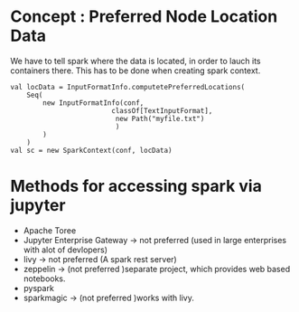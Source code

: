 # Concept : Preferred Node Location Data
We have to tell spark where the data is located, in order to lauch its containers there. This has to be done when creating spark context.
```
val locData = InputFormatInfo.computetePreferredLocations(
	Seq(
		new InputFormatInfo(conf,
						 classOf[TextInputFormat],
						  new Path("myfile.txt")
						  )
		)
	)
val sc = new SparkContext(conf, locData)
```
# Methods for accessing spark via jupyter
- Apache Toree
- Jupyter Enterprise Gateway -> not preferred (used in large enterprises with alot of devlopers)
- livy -> not preferred (A spark rest server)
- zeppelin -> (not preferred )separate project, which provides web based notebooks.
- pyspark
- sparkmagic -> (not preferred )works with livy. 